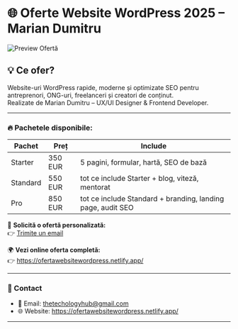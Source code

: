 # 🌐 Oferte Website WordPress 2025 – Marian Dumitru

![Preview Ofertă](https://raw.githubusercontent.com/TheTechology/ofertawebwordpress/main/OFERTA%20WORDPRESS.png)

## 💡 Ce ofer?

Website-uri WordPress rapide, moderne și optimizate SEO pentru antreprenori, ONG-uri, freelanceri și creatori de conținut.  
Realizate de Marian Dumitru – UX/UI Designer & Frontend Developer.

---

### 🔥 Pachetele disponibile:

| Pachet   | Preț   | Include                                                  |
|----------|--------|-----------------------------------------------------------|
| Starter  | 350 EUR | 5 pagini, formular, hartă, SEO de bază                   |
| Standard | 550 EUR | tot ce include Starter + blog, viteză, mentorat          |
| Pro      | 850 EUR | tot ce include Standard + branding, landing page, audit SEO |

📩 **Solicită o ofertă personalizată:**  
👉 [Trimite un email](mailto:thetechologyhub@gmail.com?subject=Doresc%20oferta%20website%20WordPress)

🌍 **Vezi online oferta completă:**  
👉 https://ofertawebsitewordpress.netlify.app/ 

---

### 📱 Contact

- 📧 Email: thetechologyhub@gmail.com  
- 🌐 Website: https://ofertawebsitewordpress.netlify.app/ 

---
